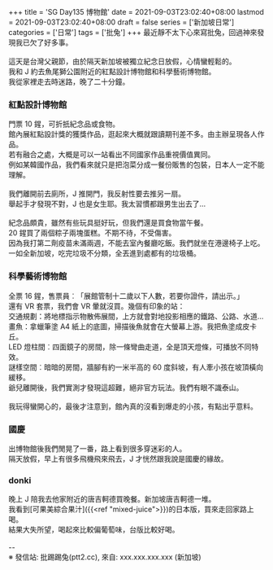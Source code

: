 +++
title = 'SG Day135 博物館'
date = 2021-09-03T23:02:40+08:00
lastmod = 2021-09-03T23:02:40+08:00
draft = false
series = ['新加坡日常']
categories = ['日常']
tags = ['批兔']
+++
最近靜不太下心來寫批兔，回過神來發現我已欠了好多事。<br>
<br>
這天是台灣父親節，由於隔天新加坡被獨立紀念日放假，心情蠻輕鬆的。<br>
我和 J 約去魚尾獅公園附近的紅點設計博物館和科學藝術博物館。<br>
我從家裡走去時迷路，晚了二十分鐘。<br>
### 紅點設計博物館
門票 10 鍟，可折扺紀念品或食物。<br>
館內展紅點設計獎的獲獎作品，逛起來大概就跟讀期刊差不多。由主辦呈現各人作品。<br>
若有融合之處，大概是可以一站看出不同國家作品重視價值異同。<br>
例如某韓國作品，我們看來就只是把泡菜分成一餐份販售的包裝，日本人一定不能理解。<br>
<br>
我們離開前去廁所，J 推開門，我反射性要去推另一扇。<br>
舉起手才發現不對，J 也是女生耶。我太習慣都跟男生出去了…<br>
<br>
紀念品頗貴，雖然有些玩具挺好玩，但我們還是買食物當午餐。<br>
20 鍟買了兩個粽子兩塊蛋糕。不期不待，不受傷害。<br>
因為我打第二劑疫苗未滿兩週，不能去室內餐廳吃飯。我們就坐在港邊椅子上吃。<br>
一如全新加坡，吃完垃圾不分類，全丟進到處都有的垃圾桶。<br>
### 科學藝術博物館
全票 16 鍟，售票員︰「展館管制十二歲以下人數，若要你證件，請出示。」<br>
還有 VR 套票，我們會 VR 暈就沒買。幾個有印象的站：<br>
交通規劃：將地標指示物散佈展間，上方就會對地投影相應的鐵路、公路、水道…<br>
畫魚：拿蠟筆塗 A4 紙上的底圖，掃描後魚就會在大螢幕上游。我把魚塗成皮卡丘。<br>
LED 燈柱間︰四面鏡子的房間，除一條彎曲走道，全是頂天燈條，可播放不同特效。<br>
謎樣空間︰暗暗的房間，牆腳有約一米半高的 60 度斜坡，有人牽小孩在坡頂橫向緩移。<br>
爺兒離開後，我們實測才發現這超難，絕非官方玩法。我們有眼不識泰山。<br>
<br>
我玩得蠻開心的，最後才注意到，館內真的沒看到爆走的小孩，有點出乎意料。<br>
### 國慶
出博物館後我們閒晃了一番，路上看到很多穿迷彩的人。<br>
隔天放假，早上有很多飛機飛來飛去，J 才恍然跟我說是國慶的緣故。<br>
### donki
晚上 J 陪我去他家附近的唐吉軻德買晚餐。新加坡唐吉軻德一堆。<br>
我看到[可果美綜合果汁]({{<ref "mixed-juice">}})的日本版，買來走回家路上喝。<br>
結果大失所望，喝起來比較偏葡萄味，台版比較好喝。<br>
<br>
--<br>
※ 發信站: 批踢踢兔(ptt2.cc), 來自: xxx.xxx.xxx.xxx (新加坡)<br>
